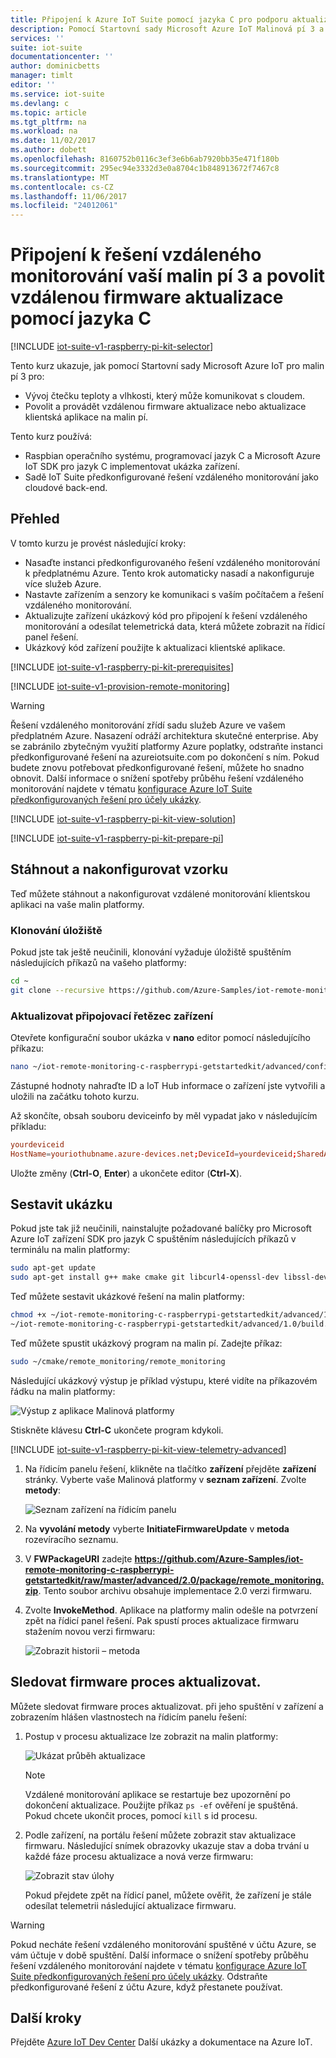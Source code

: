 ```yaml
---
title: Připojení k Azure IoT Suite pomocí jazyka C pro podporu aktualizace firmwaru malin platformy | Microsoft Docs
description: Pomocí Startovní sady Microsoft Azure IoT Malinová pí 3 a sady Azure IoT Suite. Použití jazyka C pro vaše platformy malin připojení k řešení vzdáleného monitorování, odesílat telemetrická data ze senzorů do cloudu a provést aktualizaci firmwaru vzdálené.
services: ''
suite: iot-suite
documentationcenter: ''
author: dominicbetts
manager: timlt
editor: ''
ms.service: iot-suite
ms.devlang: c
ms.topic: article
ms.tgt_pltfrm: na
ms.workload: na
ms.date: 11/02/2017
ms.author: dobett
ms.openlocfilehash: 8160752b0116c3ef3e6b6ab7920bb35e471f180b
ms.sourcegitcommit: 295ec94e3332d3e0a8704c1b848913672f7467c8
ms.translationtype: MT
ms.contentlocale: cs-CZ
ms.lasthandoff: 11/06/2017
ms.locfileid: "24012061"
---
```

# <a name="connect-your-raspberry-pi-3-to-the-remote-monitoring-solution-and-enable-remote-firmware-updates-using-c"></a>Připojení k řešení vzdáleného monitorování vaší malin pí 3 a povolit vzdálenou firmware aktualizace pomocí jazyka C

[!INCLUDE [iot-suite-v1-raspberry-pi-kit-selector](../../includes/iot-suite-v1-raspberry-pi-kit-selector.md)]

Tento kurz ukazuje, jak pomocí Startovní sady Microsoft Azure IoT pro malin pí 3 pro:

* Vývoj čtečku teploty a vlhkosti, který může komunikovat s cloudem.
* Povolit a provádět vzdálenou firmware aktualizace nebo aktualizace klientská aplikace na malin pí.

Tento kurz používá:

* Raspbian operačního systému, programovací jazyk C a Microsoft Azure IoT SDK pro jazyk C implementovat ukázka zařízení.
* Sadě IoT Suite předkonfigurované řešení vzdáleného monitorování jako cloudové back-end.

## <a name="overview"></a>Přehled

V tomto kurzu je provést následující kroky:

* Nasaďte instanci předkonfigurovaného řešení vzdáleného monitorování k předplatnému Azure. Tento krok automaticky nasadí a nakonfiguruje více služeb Azure.
* Nastavte zařízením a senzory ke komunikaci s vaším počítačem a řešení vzdáleného monitorování.
* Aktualizujte zařízení ukázkový kód pro připojení k řešení vzdáleného monitorování a odesílat telemetrická data, která můžete zobrazit na řídicí panel řešení.
* Ukázkový kód zařízení použijte k aktualizaci klientské aplikace.

[!INCLUDE [iot-suite-v1-raspberry-pi-kit-prerequisites](../../includes/iot-suite-v1-raspberry-pi-kit-prerequisites.md)]

[!INCLUDE [iot-suite-v1-provision-remote-monitoring](../../includes/iot-suite-v1-provision-remote-monitoring.md)]

> [!WARNING]
> Řešení vzdáleného monitorování zřídí sadu služeb Azure ve vašem předplatném Azure. Nasazení odráží architektura skutečné enterprise. Aby se zabránilo zbytečným využití platformy Azure poplatky, odstraňte instanci předkonfigurované řešení na azureiotsuite.com po dokončení s ním. Pokud budete znovu potřebovat předkonfigurované řešení, můžete ho snadno obnovit. Další informace o snížení spotřeby průběhu řešení vzdáleného monitorování najdete v tématu [konfigurace Azure IoT Suite předkonfigurovaných řešení pro účely ukázky][lnk-demo-config].

[!INCLUDE [iot-suite-v1-raspberry-pi-kit-view-solution](../../includes/iot-suite-v1-raspberry-pi-kit-view-solution.md)]

[!INCLUDE [iot-suite-v1-raspberry-pi-kit-prepare-pi](../../includes/iot-suite-v1-raspberry-pi-kit-prepare-pi.md)]

## <a name="download-and-configure-the-sample"></a>Stáhnout a nakonfigurovat vzorku

Teď můžete stáhnout a nakonfigurovat vzdálené monitorování klientskou aplikaci na vaše malin platformy.

### <a name="clone-the-repositories"></a>Klonování úložiště

Pokud jste tak ještě neučinili, klonování vyžaduje úložiště spuštěním následujících příkazů na vašeho platformy:

```sh
cd ~
git clone --recursive https://github.com/Azure-Samples/iot-remote-monitoring-c-raspberrypi-getstartedkit.git
```

### <a name="update-the-device-connection-string"></a>Aktualizovat připojovací řetězec zařízení

Otevřete konfigurační soubor ukázka v **nano** editor pomocí následujícího příkazu:

```sh
nano ~/iot-remote-monitoring-c-raspberrypi-getstartedkit/advanced/config/deviceinfo
```

Zástupné hodnoty nahraďte ID a IoT Hub informace o zařízení jste vytvořili a uložili na začátku tohoto kurzu.

Až skončíte, obsah souboru deviceinfo by měl vypadat jako v následujícím příkladu:

```conf
yourdeviceid
HostName=youriothubname.azure-devices.net;DeviceId=yourdeviceid;SharedAccessKey=yourdevicekey
```

Uložte změny (**Ctrl-O**, **Enter**) a ukončete editor (**Ctrl-X**).

## <a name="build-the-sample"></a>Sestavit ukázku

Pokud jste tak již neučinili, nainstalujte požadované balíčky pro Microsoft Azure IoT zařízení SDK pro jazyk C spuštěním následujících příkazů v terminálu na malin platformy:

```sh
sudo apt-get update
sudo apt-get install g++ make cmake git libcurl4-openssl-dev libssl-dev uuid-dev
```

Teď můžete sestavit ukázkové řešení na malin platformy:

```sh
chmod +x ~/iot-remote-monitoring-c-raspberrypi-getstartedkit/advanced/1.0/build.sh
~/iot-remote-monitoring-c-raspberrypi-getstartedkit/advanced/1.0/build.sh
```

Teď můžete spustit ukázkový program na malin pí. Zadejte příkaz:

  ```sh
  sudo ~/cmake/remote_monitoring/remote_monitoring
  ```

Následující ukázkový výstup je příklad výstupu, které vidíte na příkazovém řádku na malin platformy:

![Výstup z aplikace Malinová platformy][img-raspberry-output]

Stiskněte klávesu **Ctrl-C** ukončete program kdykoli.

[!INCLUDE [iot-suite-v1-raspberry-pi-kit-view-telemetry-advanced](../../includes/iot-suite-v1-raspberry-pi-kit-view-telemetry-advanced.md)]

1. Na řídicím panelu řešení, klikněte na tlačítko **zařízení** přejděte **zařízení** stránky. Vyberte vaše Malinová platformy v **seznam zařízení**. Zvolte **metody**:

    ![Seznam zařízení na řídicím panelu][img-list-devices]

1. Na **vyvolání metody** vyberte **InitiateFirmwareUpdate** v **metoda** rozevíracího seznamu.

1. V **FWPackageURI** zadejte **https://github.com/Azure-Samples/iot-remote-monitoring-c-raspberrypi-getstartedkit/raw/master/advanced/2.0/package/remote_monitoring.zip**. Tento soubor archivu obsahuje implementace 2.0 verzi firmwaru.

1. Zvolte **InvokeMethod**. Aplikace na platformy malin odešle na potvrzení zpět na řídicí panel řešení. Pak spustí proces aktualizace firmwaru stažením novou verzi firmwaru:

    ![Zobrazit historii – metoda][img-method-history]

## <a name="observe-the-firmware-update-process"></a>Sledovat firmware proces aktualizovat.

Můžete sledovat firmware proces aktualizovat. při jeho spuštění v zařízení a zobrazením hlášen vlastnostech na řídicím panelu řešení:

1. Postup v procesu aktualizace lze zobrazit na malin platformy:

    ![Ukázat průběh aktualizace][img-update-progress]

    > [!NOTE]
    > Vzdálené monitorování aplikace se restartuje bez upozornění po dokončení aktualizace. Použijte příkaz `ps -ef` ověření je spuštěná. Pokud chcete ukončit proces, pomocí `kill` s id procesu.

1. Podle zařízení, na portálu řešení můžete zobrazit stav aktualizace firmwaru. Následující snímek obrazovky ukazuje stav a doba trvání u každé fáze procesu aktualizace a nová verze firmwaru:

    ![Zobrazit stav úlohy][img-job-status]

    Pokud přejdete zpět na řídicí panel, můžete ověřit, že zařízení je stále odesílat telemetrii následující aktualizace firmwaru.

> [!WARNING]
> Pokud necháte řešení vzdáleného monitorování spuštěné v účtu Azure, se vám účtuje v době spuštění. Další informace o snížení spotřeby průběhu řešení vzdáleného monitorování najdete v tématu [konfigurace Azure IoT Suite předkonfigurovaných řešení pro účely ukázky][lnk-demo-config]. Odstraňte předkonfigurované řešení z účtu Azure, když přestanete používat.

## <a name="next-steps"></a>Další kroky

Přejděte [Azure IoT Dev Center](https://azure.microsoft.com/develop/iot/) Další ukázky a dokumentace na Azure IoT.


[img-raspberry-output]: ./media/iot-suite-v1-raspberry-pi-kit-c-get-started-advanced/app-output.png
[img-update-progress]: ./media/iot-suite-v1-raspberry-pi-kit-c-get-started-advanced/updateprogress.png
[img-job-status]: ./media/iot-suite-v1-raspberry-pi-kit-c-get-started-advanced/jobstatus.png
[img-list-devices]: ./media/iot-suite-v1-raspberry-pi-kit-c-get-started-advanced/listdevices.png
[img-method-history]: ./media/iot-suite-v1-raspberry-pi-kit-c-get-started-advanced/methodhistory.png

[lnk-demo-config]: https://github.com/Azure/azure-iot-remote-monitoring/blob/master/Docs/configure-preconfigured-demo.md